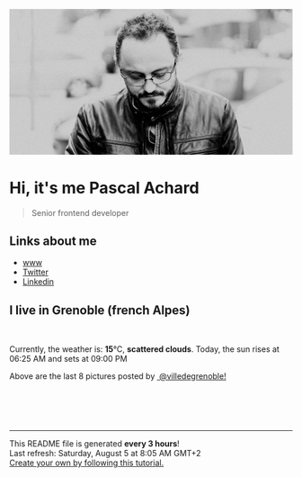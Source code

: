 ![Pascal Achard](./images/photo-pascal-achard.jpg)
# Hi, it's me Pascal Achard
> Senior frontend developer

## Links about me
- [www](https://www.pascal-achard.com)
- [Twitter](https://twitter.com/botmaster)
- [Linkedin](http://www.linkedin.com/in/pascal-achard)


## I live in Grenoble (french Alpes)
<img src="https://openweathermap.org/img/wn/03d@2x.png" alt="">

Currently, the weather is: **15**°C, **scattered clouds**.
Today, the sun rises at 06:25 AM and sets at 09:00 PM

Above are the last 8 pictures posted by <a href="https://www.instagram.com/villedegrenoble/" target="_blank"><img alt="" src="https://upload.wikimedia.org/wikipedia/commons/thumb/e/e7/Instagram_logo_2016.svg/1024px-Instagram_logo_2016.svg.png" width="20"/> @villedegrenoble!</a>

<p style="display: flex; flex-wrap: wrap; gap: 20px;">
        <img src="https://cdn1.picuki.com/hosted-by-instagram/q/0exhNuNYnjBcaS3SYdxKjf8AzPRyWgxSZ60STLepjSVmIR1vLHOapZA0mpCl6yRxIwVgFDeSYzxl7I0iUFhQCz18PULcTryKRDhV6K6cU+rN1D1u8pFjl7w9LH0YZHGo8sUrUgmYdSgIGaYDG7uo%7C%7CegT+OXucjcGoDSMNbdEnzdttdCwFahlza4lsfe4kx2xu5xncG114WNxahlw5OLUqQUCSKnjMcF6saR5UvoKmMZWpr6gmCG2GGM5b295BTGS9IjOkqg8iyDXdzQspjD3FO8EIU8hjl246i44ooMijr+mHYdm+MZgjonZH0lBWmhm+jVBocW+xzTsSUGI%7C%7CgVRwGKOlf7kNPEu+8WgGtKbcdnwlXSZaoT7TK5ueFA5IdnSWHH9LO2QKJgMptJlDtR+5lak1g+CJrii8RQ3CzAX1WCvX8ciYKzb+6GnzWTZhmDWolRuxJo=.jpeg" alt="" width="200"/>
        <img src="https://cdn1.picuki.com/hosted-by-instagram/q/0exhNuNYnjBcaS3SYdxKjf8AzPR0Wg9SZ60STLepjSVmIR1vLHOapZA0mpCl6yRxIwVgFDeSYzxm4IwiU1xYCj18PULcQbSNSjxc7KSRVevN0jRj95Bkl789JHUWY3+s8cIuVgmYdSgIGaYDG7uo%7C%7CegU++XucjcGpTCMNbdBmzdttdCwFahlza4lsfe4kx2xu5xncG114WNxahlw5OLUqQUCSKnjMcF6saR5UvoKmMZQpr2gmCG2GGM5b295BTGS9IjOkqg8iyDXdzQspjD3Ee8EIU8hjl246iI%7C%7C5Yt9iteKJbw5+MZ1u%7C%7CDTak9BWmhm+jVBocW+xzTsSUGI%7C%7CgVRwGKOlf7kNPEu+8WgGtKbd9%7C%7Cx6yDYOb3SQZpVC3M5J9COAwrKOd+YXoVfgr1+LPFcx1bjpVGHQZX10hQ3CzAX1WCvXspVYdjb+6GnzWTZhmDWolRuxJo=.jpeg" alt="" width="200"/>
        <img src="https://cdn1.picuki.com/hosted-by-instagram/q/0exhNuNYnjBcaS3SYdxKjf8AzPRyWgxSZ60STLepjSVmIR1vLHOapZA0mpCl6yRxIwVgFDeSYzxm4I0tUltRAj18PUPWSrWLRD9R6qycXebN1j1j%7C%7CJZmnb89L3QfYHOp%7C%7C8MsVQmYdSgIGaYDG7uo%7C%7CesJ+fjrcjcFrjOMNbRKmDdttdCwFahlza4lsfe4kx2xu5xncG114WNxahlw5OLUqQUCSKnjMcF6saR5UvoKmMZWpr6gmCG2GGM5b295BTGS9IjOkqg8iyDXdzQspjD3FO8EIU8hjl246iEnhaokr7+kOpw1+MZhn4nvTjNBWmhm+jVBocW+xzTsSUGI%7C%7CgVRwGKOlf7kNPEu+8WgGtKbd%7C%7CHiynbMSeD5QJJAXiNCUeTDd3jNDtaRKP1fqdpBCdZL+gyn3DzqObL4igQ3CzAX1WCvXsYpFaTb+6GnzWTZhmDWolRuxJo=.jpeg" alt="" width="200"/>
        <img src="https://cdn1.picuki.com/hosted-by-instagram/q/0exhNuNYnjBcaS3SYdxKjf8AzPR0Wg9SZ60STLepjSVmIR1vLHOapZA0mpCl6yRxIwVgFDeSYzxm54IvVlxTCz18PUDcTryASz9S56ufUe%7C%7CN0jxm9ZNgkbk1JXweYnas8sYqUAmYdSgIGaYDG7uo%7C%7CesJ+fjrcjcFrjOMNbRKmDdttdCwFahlza4lsfe4kx2xu5xncG114WNxahlw5OLUqQUCSKnjMcF6saR5UvoKmMZQpr2gmCG2GGM5b295BTGS9IjOkqg8iyDXdzQspjD3Ee8EIU8hjl246jUonooIo4+kMKo9+MZ1tpblST9BWmhm+jVBocW+xzTsSUGI%7C%7CgVRwGKOlf7kNPEu+8WgGtKbd+7x4XfQT5vLH+9WTFwOAqjedmr1H6CCVZh+u5h3Hqpt00+04DaTObbxxSI3CzAX1WCvXbFTYNjb+6GnzWTZhmDWolRuxJo=.jpeg" alt="" width="200"/>
        <img src="https://cdn1.picuki.com/hosted-by-instagram/q/0exhNuNYnjBcaS3SYdxKjf8AzPRyWgxSZ60STLepjSVmIR1vLHOapZA0mpCl6yRxIwVgFDeSYzxm54gvWV9VDj18PUHWQLaMTDhQ7q+YUuzN0jNl9pBhkrYwKnAbZH6t88QuVgmYdSgIGaYDG7uo%7C%7CesJ+frtcj8FoC2bNLIT9zJBpY6uSKVKz8B13bHR1Bv9vdBhYgJE8VQpMBQ7odLUvj8ESLn2IM8n6PA5RbMCg8kW%7C%7C+7piSS1X24ldihBGTOguYrVwr9T1mXXejYH9GmkGoUMG304qVOWnyIyk7R3grWDBrwr3Po17IH4fTcED3tKhjVPsdK+lCGQPy38mUxanjCD%7C%7CZK3UfQ3qZPnFvuzUdXm2hnhbbSHOax5Sk4OLqnkeGnEGOeaP+J1wK5JJqFL21nz%7C%7CwPgIuTQjjJUVGMMvDqIM4F5R6DFxvzxpiE=.jpeg" alt="" width="200"/>
        <img src="https://cdn1.picuki.com/hosted-by-instagram/q/0exhNuNYnjBcaS3SYdxKjf8AzPR0WgxSZ60STLepjSVmIR1vLHOapZA0mpCl6yRxIwVgFDeSYzxm54gvWVVRAj18PUHWQLWLTz9T7aidVOvN1zxh8ZNolbk1JXUbZHWp8sAtUQmYdSgIGaYDG7uo+qhT5aGuO1lQpTb9d7JGmC4E5ZObS6olhMF4pJ2Jg3Tt%7C%7C9kiJzJE5m4vMAQusNyP52tEX%7C%7CD+O8BnsaBwVLYBxMQK5qnRlSaHEmw+Jj8uR3agtIj+kOYA2Du6UA0bo3u1X7FrDnQhg3uVnx53t4gj1aSNBdxuiekZkIH2bSAEXG428Fk71pu1ynOdV0Gv%7C%7CFJh9HHm2KCffaoBh8DWCqq+fuP5+TXYbKP7AK5fckgYOPqCeF3GePq5Jd8fmY4SSqxqhn2X01b7S7734wB4AGgSgWfeWMQ=.jpeg" alt="" width="200"/>
        <img src="https://cdn1.picuki.com/hosted-by-instagram/q/0exhNuNYnjBcaS3SYdxKjf8AzPR0WgxSZ60STLepjSVmIR1vLHOapZA0mpCj4yRwKwVlASuRYzxm54oqU15SCT1zOkbeQLaOTjhX66mdXeykvDNg8JRhk7g8JXAYY3+r8sUpXWGpNWwSDv5PHL%7C%7Clo7gX5vnmbCgCpDOMM7ZCyQlWotfpUrJy9ZRxt52U1h+189JldHt1%7C%7CGgeLF11sd7VpC4PUuC9NNx18OwmCLQIhM4L+PvvnDe5HCMpdGM4KD6chYjAi7NS1XuuSzs7xG6vRPRjeB8Tigy6mU5jg60W0db6Atp0n%7C%7Cs8vP32Y1dWXDx8hTVPsbX7lCDPNTfkigVdyz2DkoyQdNworZf+ddrLcfDL6wX1RavcMZ1Db0BbFuXsVHLtcMO6F+dvmqV1BfEe5wuytgm4Keag%7C%7CzUoUWQcxQuFD61jSvnAnK33pyOG.jpeg" alt="" width="200"/>
        <img src="https://cdn1.picuki.com/hosted-by-instagram/q/0exhNuNYnjBcaS3SYdxKjf8AzPR0WgxSZ60STLepjSVmIR1vLHOapZA0mpCl6yRxIwVgFDeSYzxm54goVFRQAz18PUHbSbCJTDtV7KqdUu%7C%7CN1zFm955knbgyKnMaZX+u9cctVAmYdSgIGaYDG7uo+qhT5aGuO1lQpTb9d7JGmC4E5ZObS6olhMF4pJ2Jg3Tt%7C%7C9kiJzJE5m4vMAQusNyP52tEX%7C%7CD+O8BnsaBwVLYBxMQK5qnRlSaHEmw+Jj8uR3agtIj+kOYA2AXmfxkz8Tm3H6pjDnRTl3mvjTB3t4gj1aSNBdxuiekZkIH2bSAEXG428Fk71pu1ynOdV0Gv+3xK8ULa5JydStc8pKrEKuavePH%7C%7C73iTb7TnB7UUeEUpNdvVS2DFFaegCPkfmY4SSqxqhQ3hqCX7S7734wB4AGgSgWfeWMQ=.jpeg" alt="" width="200"/>
</p>

------------
<p>This README file is generated <b>every 3 hours</b>!
    <br />Last refresh: Saturday, August 5 at 8:05 AM GMT+2
    <br /><a href="https://medium.com/@th.guibert/how-to-create-a-self-updating-readme-md-for-your-github-profile-f8b05744ca91">Create your own by following this tutorial.</a>
</p>
<p><a href="https://github.com/botmaster/botmaster/actions/workflows/main.yaml"><img alt="" src="https://github.com/botmaster/botmaster/actions/workflows/main.yaml/badge.svg" /></a></p>

